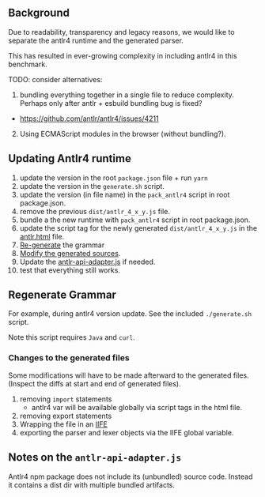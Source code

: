 ## Background

Due to readability, transparency and legacy reasons, we would like to separate the antlr4
runtime and the generated parser.

This has resulted in ever-growing complexity in including antlr4 in this benchmark.

TODO: consider alternatives:
1. bundling everything together in a single file to reduce complexity.
   Perhaps only after antlr + esbuild bundling bug is fixed?
  - https://github.com/antlr/antlr4/issues/4211
2. Using ECMAScript modules in the browser (without bundling?).

## Updating Antlr4 runtime

1. update the version in the root `package.json` file + run `yarn`
2. update the version in the `generate.sh` script.
3. update the version (in file name) in the `pack_antlr4` script in root package.json.
4. remove the previous `dist/antlr_4_x_y.js` file.
5. bundle a the new runtime with `pack_antlr4` script in root package.json.
6. update the script tag for the newly generated `dist/antlr_4_x_y.js` in the [antlr.html](./antlr.html) file.
7. [Re-generate](#regenerate-grammar) the grammar
8. [Modify the generated sources](#changes-to-the-generated-files).
9. Update the [antlr-api-adapter.js](./dist/antlr-api-adapter.js) if needed.
10. test that everything still works.

## Regenerate Grammar

For example, during antlr4 version update.
See the included `./generate.sh` script.

Note this script requires `Java` and `curl`.

### Changes to the generated files

Some modifications will have to be made afterward to the generated files.
(Inspect the diffs at start and end of generated files).

1. removing `import` statements
   - antlr4 var will be available globally via script tags in the html file.
2. removing export statements
3. Wrapping the file in an [IIFE](https://developer.mozilla.org/en-US/docs/Glossary/IIFE)
4. exporting the parser and lexer objects via the IIFE global variable.

## Notes on the `antlr-api-adapter.js`

Antlr4 npm package does not include its (unbundled) source code.
Instead it contains a dist dir with multiple bundled artifacts.

